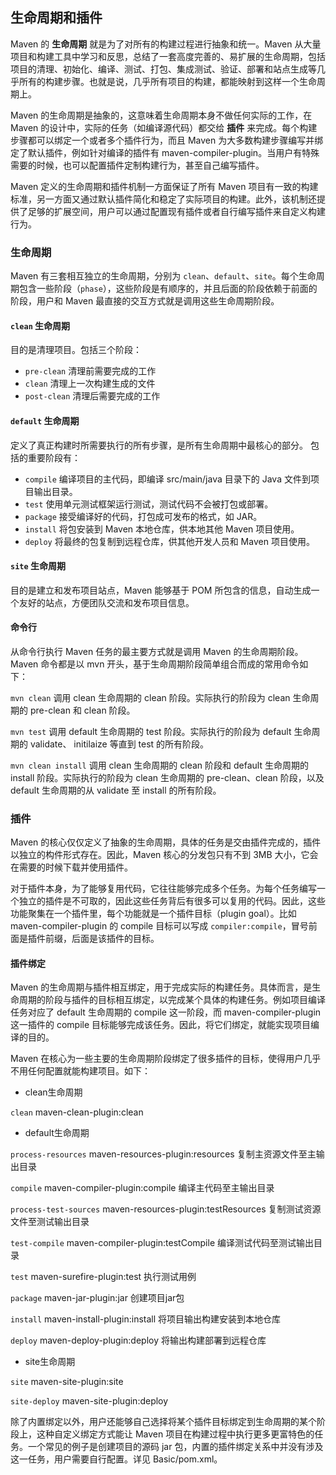 ## 生命周期和插件 ##

Maven 的 **生命周期** 就是为了对所有的构建过程进行抽象和统一。Maven 从大量项目和构建工具中学习和反思，总结了一套高度完善的、易扩展的生命周期，包括项目的清理、初始化、编译、测试、打包、集成测试、验证、部署和站点生成等几乎所有的构建步骤。也就是说，几乎所有项目的构建，都能映射到这样一个生命周期上。

Maven 的生命周期是抽象的，这意味着生命周期本身不做任何实际的工作，在 Maven 的设计中，实际的任务（如编译源代码）都交给 **插件** 来完成。每个构建步骤都可以绑定一个或者多个插件行为，而且 Maven 为大多数构建步骤编写并绑定了默认插件，例如针对编译的插件有 maven-compiler-plugin。当用户有特殊需要的时候，也可以配置插件定制构建行为，甚至自己编写插件。

Maven 定义的生命周期和插件机制一方面保证了所有 Maven 项目有一致的构建标准，另一方面又通过默认插件简化和稳定了实际项目的构建。此外，该机制还提供了足够的扩展空间，用户可以通过配置现有插件或者自行编写插件来自定义构建行为。


### 生命周期 ###

Maven 有三套相互独立的生命周期，分别为 `clean`、`default`、`site`。每个生命周期包含一些阶段（`phase`），这些阶段是有顺序的，并且后面的阶段依赖于前面的阶段，用户和 Maven 最直接的交互方式就是调用这些生命周期阶段。

#### `clean` 生命周期 ####

目的是清理项目。包括三个阶段：

* `pre-clean` 清理前需要完成的工作
* `clean` 清理上一次构建生成的文件
* `post-clean` 清理后需要完成的工作

#### `default` 生命周期 ####

定义了真正构建时所需要执行的所有步骤，是所有生命周期中最核心的部分。
包括的重要阶段有：

* `compile` 编译项目的主代码，即编译 src/main/java 目录下的 Java 文件到项目输出目录。
* `test` 使用单元测试框架运行测试，测试代码不会被打包或部署。
* `package` 接受编译好的代码，打包成可发布的格式，如 JAR。
* `install` 将包安装到 Maven 本地仓库，供本地其他 Maven 项目使用。
* `deploy` 将最终的包复制到远程仓库，供其他开发人员和 Maven 项目使用。

#### `site` 生命周期 ####

目的是建立和发布项目站点，Maven 能够基于 POM 所包含的信息，自动生成一个友好的站点，方便团队交流和发布项目信息。

#### 命令行 ####

从命令行执行 Maven 任务的最主要方式就是调用 Maven 的生命周期阶段。Maven 命令都是以 mvn 开头，基于生命周期阶段简单组合而成的常用命令如下：

`mvn clean` 调用 clean 生命周期的 clean 阶段。实际执行的阶段为 clean 生命周期的 pre-clean 和 clean 阶段。

`mvn test` 调用 default 生命周期的 test 阶段。实际执行的阶段为 default 生命周期的 validate、 initilaize 等直到 test 的所有阶段。

`mvn clean install` 调用 clean 生命周期的 clean 阶段和 default 生命周期的 install 阶段。实际执行的阶段为 clean 生命周期的 pre-clean、clean 阶段，以及 default 生命周期的从 validate 至 install 的所有阶段。


### 插件 ###

Maven 的核心仅仅定义了抽象的生命周期，具体的任务是交由插件完成的，插件以独立的构件形式存在。因此，Maven 核心的分发包只有不到 3MB 大小，它会在需要的时候下载并使用插件。

对于插件本身，为了能够复用代码，它往往能够完成多个任务。为每个任务编写一个独立的插件是不可取的，因此这些任务背后有很多可以复用的代码。因此，这些功能聚集在一个插件里，每个功能就是一个插件目标（plugin goal）。比如 maven-compiler-plugin 的 compile 目标可以写成 `compiler:compile`，冒号前面是插件前缀，后面是该插件的目标。


#### 插件绑定 ####

Maven 的生命周期与插件相互绑定，用于完成实际的构建任务。具体而言，是生命周期的阶段与插件的目标相互绑定，以完成某个具体的构建任务。例如项目编译任务对应了 default 生命周期的 compile 这一阶段，而 maven-compiler-plugin 这一插件的 compile 目标能够完成该任务。因此，将它们绑定，就能实现项目编译的目的。

Maven 在核心为一些主要的生命周期阶段绑定了很多插件的目标，使得用户几乎不用任何配置就能构建项目。如下：

* clean生命周期

`clean`                 maven-clean-plugin:clean

* default生命周期

`process-resources`     maven-resources-plugin:resources  复制主资源文件至主输出目录

`compile`   maven-compiler-plugin:compile    编译主代码至主输出目录 

`process-test-sources`  maven-resources-plugin:testResources  复制测试资源文件至测试输出目录

`test-compile`   maven-compiler-plugin:testCompile  编译测试代码至测试输出目录

`test`     maven-surefire-plugin:test   执行测试用例

`package`    maven-jar-plugin:jar   创建项目jar包

`install`   maven-install-plugin:install   将项目输出构建安装到本地仓库

`deploy`   maven-deploy-plugin:deploy 将输出构建部署到远程仓库

* site生命周期

`site`    maven-site-plugin:site

`site-deploy`    maven-site-plugin:deploy


除了内置绑定以外，用户还能够自己选择将某个插件目标绑定到生命周期的某个阶段上，这种自定义绑定方式能让 Maven 项目在构建过程中执行更多更富特色的任务。一个常见的例子是创建项目的源码 jar 包，内置的插件绑定关系中并没有涉及这一任务，用户需要自行配置。详见 Basic/pom.xml。

